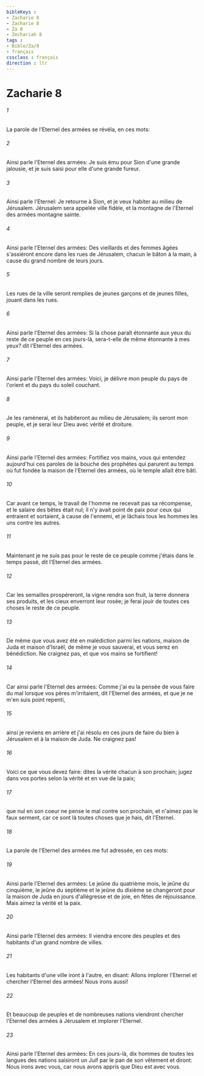 ```yaml
---
bibleKeys : 
- Zacharie 8
- Zacharie 8
- Za 8
- Zechariah 8
tags : 
- Bible/Za/8
- français
cssclass : français
direction : ltr
---
```


# Zacharie 8

###### 1
La parole de l'Eternel des armées se révéla, en ces mots:
###### 2
Ainsi parle l'Eternel des armées: Je suis ému pour Sion d'une grande jalousie, et je suis saisi pour elle d'une grande fureur.
###### 3
Ainsi parle l'Eternel: Je retourne à Sion, et je veux habiter au milieu de Jérusalem. Jérusalem sera appelée ville fidèle, et la montagne de l'Eternel des armées montagne sainte.
###### 4
Ainsi parle l'Eternel des armées: Des vieillards et des femmes âgées s'assiéront encore dans les rues de Jérusalem, chacun le bâton à la main, à cause du grand nombre de leurs jours.
###### 5
Les rues de la ville seront remplies de jeunes garçons et de jeunes filles, jouant dans les rues.
###### 6
Ainsi parle l'Eternel des armées: Si la chose paraît étonnante aux yeux du reste de ce peuple en ces jours-là, sera-t-elle de même étonnante à mes yeux? dit l'Eternel des armées.
###### 7
Ainsi parle l'Eternel des armées: Voici, je délivre mon peuple du pays de l'orient et du pays du soleil couchant.
###### 8
Je les ramènerai, et ils habiteront au milieu de Jérusalem; ils seront mon peuple, et je serai leur Dieu avec vérité et droiture.
###### 9
Ainsi parle l'Eternel des armées: Fortifiez vos mains, vous qui entendez aujourd'hui ces paroles de la bouche des prophètes qui parurent au temps où fut fondée la maison de l'Eternel des armées, où le temple allait être bâti.
###### 10
Car avant ce temps, le travail de l'homme ne recevait pas sa récompense, et le salaire des bêtes était nul; il n'y avait point de paix pour ceux qui entraient et sortaient, à cause de l'ennemi, et je lâchais tous les hommes les uns contre les autres.
###### 11
Maintenant je ne suis pas pour le reste de ce peuple comme j'étais dans le temps passé, dit l'Eternel des armées.
###### 12
Car les semailles prospéreront, la vigne rendra son fruit, la terre donnera ses produits, et les cieux enverront leur rosée; je ferai jouir de toutes ces choses le reste de ce peuple.
###### 13
De même que vous avez été en malédiction parmi les nations, maison de Juda et maison d'Israël, de même je vous sauverai, et vous serez en bénédiction. Ne craignez pas, et que vos mains se fortifient!
###### 14
Car ainsi parle l'Eternel des armées: Comme j'ai eu la pensée de vous faire du mal lorsque vos pères m'irritaient, dit l'Eternel des armées, et que je ne m'en suis point repenti,
###### 15
ainsi je reviens en arrière et j'ai résolu en ces jours de faire du bien à Jérusalem et à la maison de Juda. Ne craignez pas!
###### 16
Voici ce que vous devez faire: dites la vérité chacun à son prochain; jugez dans vos portes selon la vérité et en vue de la paix;
###### 17
que nul en son coeur ne pense le mal contre son prochain, et n'aimez pas le faux serment, car ce sont là toutes choses que je hais, dit l'Eternel.
###### 18
La parole de l'Eternel des armées me fut adressée, en ces mots:
###### 19
Ainsi parle l'Eternel des armées: Le jeûne du quatrième mois, le jeûne du cinquième, le jeûne du septième et le jeûne du dixième se changeront pour la maison de Juda en jours d'allégresse et de joie, en fêtes de réjouissance. Mais aimez la vérité et la paix.
###### 20
Ainsi parle l'Eternel des armées: Il viendra encore des peuples et des habitants d'un grand nombre de villes.
###### 21
Les habitants d'une ville iront à l'autre, en disant: Allons implorer l'Eternel et chercher l'Eternel des armées! Nous irons aussi!
###### 22
Et beaucoup de peuples et de nombreuses nations viendront chercher l'Eternel des armées à Jérusalem et implorer l'Eternel.
###### 23
Ainsi parle l'Eternel des armées: En ces jours-là, dix hommes de toutes les langues des nations saisiront un Juif par le pan de son vêtement et diront: Nous irons avec vous, car nous avons appris que Dieu est avec vous.
